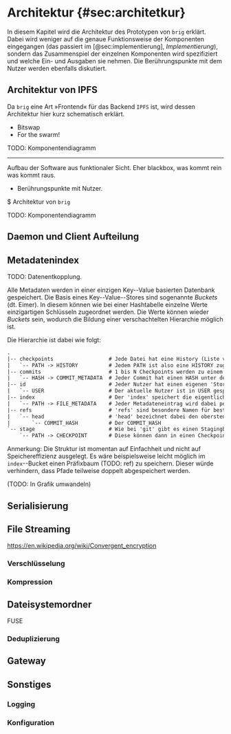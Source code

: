# Architektur {#sec:architetkur}

In diesem Kapitel wird die Architektur des Prototypen von ``brig`` erklärt.
Dabei wird weniger auf die genaue Funktionsweise der Komponenten eingegangen
(das passiert im [@sec:implementierung], *Implementierung*), sondern das
Zusammenspiel der einzelnen Komponenten wird spezifiziert und welche Ein- und
Ausgaben sie nehmen. Die Berührungspunkte mit dem Nutzer werden ebenfalls
diskutiert.

## Architektur von IPFS

Da ``brig`` eine Art »Frontend« für das Backend ``IPFS`` ist, wird dessen
Architektur hier kurz schematisch erklärt.

- Bitswap
- For the swarm!

TODO: Komponentendiagramm

-----

Aufbau der Software aus funktionaler Sicht.
Eher blackbox, was kommt rein was kommt raus.

- Berührungspunkte mit Nutzer.

$ Architektur von ``brig``

TODO: Komponentendiagramm

## Daemon und Client Aufteilung

## Metadatenindex

TODO: Datenentkopplung.

Alle Metadaten werden in einer einzigen Key--Value basierten Datenbank gespeichert.
Die Basis eines Key--Value--Stores sind sogenannte *Buckets* (dt. Eimer).
In diesem können wie bei einer Hashtabelle einzelne Werte einzigartigen
Schlüsseln zugeordnet werden. Die Werte können wieder *Buckets* sein,
wodurch die Bildung einer verschachtelten Hierarchie möglich ist.

Die Hierarchie ist dabei wie folgt:


```html
.
|-- checkpoints                  # Jede Datei hat eine History (Liste von Checkpoints)
|   `-- PATH -> HISTORY          # Jedem PATH ist also eine HISTORY zugeordnet.
|-- commits                      # 1 bis N Checkpoints werden zu einem Commit gepackt.
|   `-- HASH -> COMMIT_METADATA  # Jeder Commit hat einen HASH unter dem Metadaten sind.
|-- id                           # Jeder Nutzer hat einen eigenen 'Store'.
|   `-- USER                     # Der aktuelle Nutzer ist in USER gespeichert.
|-- index                        # Der 'index' speichert die eigentlichen Datei-Metadaten.
|   `-- PATH -> FILE_METADATA    # Jeder Metadateneintrag wird dabei per Pfad referenziert.
|-- refs                         # 'refs' sind besondere Namen für bestimmte COMMITS.
|   `-- head                     # 'head' bezeichnet dabei den obersten/aktuellsten Commit.
|       `-- COMMIT_HASH          # Der COMMIT_HASH
`-- stage                        # Wie bei 'git' gibt es einen Stagingbereich mit Checkpoints.
    `-- PATH -> CHECKPOINT       # Diese können dann in einen Checkpoint zusammengefasst werden.
```

Anmerkung: Die Struktur ist momentan auf Einfachheit und nicht auf Speichereffizienz ausgelegt.
Es wäre beispielsweise leicht möglich im ``index``--Bucket einen Präfixbaum (TODO: ref) zu speichern.
Dieser würde verhindern, dass Pfade teilweise doppelt abgespeichert werden.

(TODO: In Grafik umwandeln)

## Serialisierung

## File Streaming


https://en.wikipedia.org/wiki/Convergent_encryption

### Verschlüsselung

### Kompression

## Dateisystemordner

FUSE

### Deduplizierung

## Gateway

## Sonstiges

### Logging

### Konfiguration
